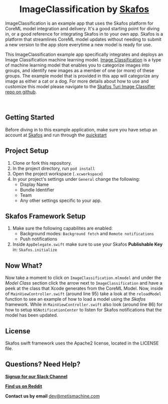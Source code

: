 <h1 align="center">ImageClassification by <a href="https://skafos.ai">Skafos</a></h1>

ImageClassification is an example app that uses the Skafos platform for CoreML model integration and delivery. It's a good starting point for diving in, or a good reference for integrating Skafos in to your own app. Skafos is a platform that streamlines CoreML model updates without needing to submit a new version to the app store everytime a new model is ready for use.

This ImageClassification example app specifically integrates and deploys an Image Classification machine learning model. [Image Classification](https://docs.metismachine.io/docs/image-classification) is a type of machine learning model that enables you to categorize images into groups, and identify new images as a member of one (or more) of these groups. The example model that is provided in this app will categorize any image as either a cat or a dog. For more details about how to use and customize this model please navigate to the [Skafos Turi Image Classifier repo on github](https://github.com/skafos/TuriImageClassifier).

<br>

## Getting Started

Before diving in to this example application, make sure you have setup an account at [Skafos](https://skafos.ai) and run through the [quickstart](https://dashboard.skafos.ai/quickstart/project)

## Project Setup

1. Clone or fork this repository.
2. In the project directory, run `pod install`
3. Open the project workspace (`.xcworkspace`)
4. In your project's settings under `General` change the following:
    * Display Name
    * Bundle Identifier
    * Team
    * Any other settings specific to your app.

## Skafos Framework Setup

1. Make sure the following capabilites are enabled:
    * Background modes: `Background fetch` and `Remote notifications`
    * Push notifications
2. Inside `AppDelegate.swift` make sure to use your Skafos **Publishable Key** in: `Skafos.initialize`

## Now What?

Now take a moment to click on `ImageClassification.mlmodel` and under the *Model Class* section click the arrow next 
to `ImageClassification` and have a peek at the class that Xcode generates from the CoreML Model. Now, inside of 
`MainViewController.swift` (around line 95) take a look at the `reloadModel` function to see an example of
how to load a model using the *Skafos* framework. While in `MainViewController.swift` also look (around line 86)
for how to setup `NSNotificationCenter` to listen for Skafos notifications that the model has been updated.

## License

Skafos swift framework uses the Apache2 license, located in the LICENSE file.

## Questions? Need Help? 

[**Signup for our Slack Channel**](https://skafosai.slack.com/)

[**Find us on Reddit**](https://reddit.com/r/skafos) 

**Contact us by email** <a href="mailto:..">dev@metismachine.com</a>
